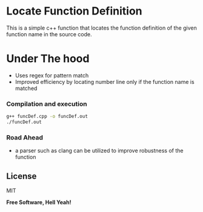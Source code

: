# Locate Function Definition


This is a simple c++ function that locates the function definition of the given function name in the source code.

# Under The hood

  - Uses regex for pattern match
  - Improved efficiency by locating number line only if the function name is matched

### Compilation and execution
```bash
g++ funcDef.cpp -o funcDef.out
./funcDef.out
```
### Road Ahead
- a parser such as clang can be utilized to improve robustness of the function

License
----

MIT


**Free Software, Hell Yeah!**


